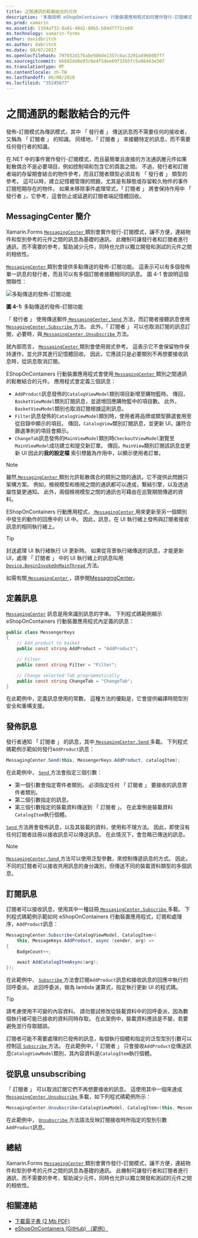 ```yaml
---
title: 之間通訊的鬆散結合的元件
description: '本章說明 eShopOnContainers 行動裝置應用程式如何實作發行-訂閱模式，讓不方便，連結物件和型別參考的元件之間的訊息為基礎的通訊 '
ms.prod: xamarin
ms.assetid: 1194af33-8a91-48d2-88b5-b84d77f2ce69
ms.technology: xamarin-forms
author: davidbritch
ms.author: dabritch
ms.date: 08/07/2017
ms.openlocfilehash: 797032d17babe986de1357c6ac3291a4960d87ff
ms.sourcegitcommit: 66682dd8e93c0e4f5dee69f32b5fc5a96443e307
ms.translationtype: MT
ms.contentlocale: zh-TW
ms.lasthandoff: 06/08/2018
ms.locfileid: "35245077"
---
```

# <a name="communicating-between-loosely-coupled-components"></a>之間通訊的鬆散結合的元件

發佈-訂閱模式為傳訊模式，其中 「 發行者 」 傳送訊息而不需要任何的接收者，又稱為 「 訂閱者 」 的知識。 同樣地，「 訂閱者 」 來接聽特定的訊息，而不需要任何發行者的知識。

在.NET 中的事件實作發行-訂閱模式，而且最簡單且直接的方法通訊層元件如果鬆散偶合不是必要項目，例如控制項和包含它的頁面之間。 不過，發行者和訂閱者端的存留期會結合的物件參考，而且訂閱者類型必須具有 「 發行者 」 類型的參考。 這可以時，建立記憶體管理的問題，尤其是有靜態或存留較久物件的事件訂閱短期存在的物件。 如果未移除事件處理常式，「 訂閱者 」 將會保持作用中 「 發行者 」，它參考，這會防止或延遲的訂閱者端記憶體回收。

## <a name="introduction-to-messagingcenter"></a>MessagingCenter 簡介

Xamarin.Forms [ `MessagingCenter` ](https://developer.xamarin.com/api/type/Xamarin.Forms.MessagingCenter/)類別會實作發行-訂閱模式，讓不方便，連結物件和型別參考的元件之間的訊息為基礎的通訊。 此機制可讓發行者和訂閱者進行通訊，而不需要的參考，幫助減少元件，同時也允許以獨立開發和測試的元件之間的相依性。

[ `MessagingCenter` ](https://developer.xamarin.com/api/type/Xamarin.Forms.MessagingCenter/)類別會提供多點傳送的發佈-訂閱功能。 這表示可以有多個發佈單一訊息的發行者，而且可以有多個訂閱者接聽相同的訊息。 圖 4-1 會說明這個關聯性：

![](communicating-between-loosely-coupled-components-images/messagingcenter.png "多點傳送的發佈-訂閱功能")

**圖 4-1:** 多點傳送的發佈-訂閱功能

「 發行者 」 使用傳送郵件[ `MessagingCenter.Send` ](https://developer.xamarin.com/api/member/Xamarin.Forms.MessagingCenter.Send%7BTSender%7D/p/TSender/System.String/)方法，而訂閱者接聽訊息使用[ `MessagingCenter.Subscribe` ](https://developer.xamarin.com/api/member/Xamarin.Forms.MessagingCenter.Subscribe%7BTSender%7D/p/System.Object/System.String/System.Action%7BTSender%7D/TSender/)方法。 此外，「 訂閱者 」 可以也取消訂閱的訊息訂閱，必要時，與[ `MessagingCenter.Unsubscribe` ](https://developer.xamarin.com/api/member/Xamarin.Forms.MessagingCenter.Unsubscribe%7BTSender%7D/p/System.Object/System.String/)方法。

就內部而言， [ `MessagingCenter` ](https://developer.xamarin.com/api/type/Xamarin.Forms.MessagingCenter/)類別會使用弱式參考。 這表示它不會保留物件保持運作，並允許其進行記憶體回收。 因此，它應該只是必要類別不再想要接收訊息時，從訊息取消訂閱。

EShopOnContainers 行動裝置應用程式會使用[ `MessagingCenter` ](https://developer.xamarin.com/api/type/Xamarin.Forms.MessagingCenter/)類別之間通訊的鬆散結合的元件。 應用程式會定義三個訊息：

-   `AddProduct`訊息發佈的`CatalogViewModel`類別項目新增至購物籃時。 傳回，`BasketViewModel`類別訂閱訊息，並遞增回應購物籃中的項目數。 此外，`BasketViewModel`類別也取消訂閱根據這則訊息。
-   `Filter`訊息發佈的`CatalogViewModel`類別時，使用者將品牌或類型篩選套用至從目錄中顯示的項目。 傳回，`CatalogView`類別訂閱訊息，並更新 UI，讓符合篩選準則的項目會顯示。
-   `ChangeTab`訊息發佈的`MainViewModel`類別時`CheckoutViewModel`瀏覽至`MainViewModel`成功建立和提交新訂單。 傳回，`MainView`類別訂閱該訊息並更新 UI 因此的**我的設定檔** 索引標籤為作用中，以顯示使用者訂單。

> [!NOTE]
> 雖然[ `MessagingCenter` ](https://developer.xamarin.com/api/type/Xamarin.Forms.MessagingCenter/)類別允許鬆散偶合的類別之間的通訊，它不提供此問題只架構方案。 例如，檢視模型和檢視之間的通訊都可以達成，繫結引擎，以及透過屬性變更通知。 此外，兩個檢視模型之間的通訊也可藉由在巡覽期間傳遞的資料。

EShopOnContainers 行動應用程式，[ `MessagingCenter` ](https://developer.xamarin.com/api/type/Xamarin.Forms.MessagingCenter/)用來更新至另一個類別中發生的動作的回應中的 UI 中。 因此，訊息，在 UI 執行緒上發佈與訂閱者接收訊息的相同執行緒上。

> [!TIP]
> 封送處理 UI 執行緒執行 UI 更新時。 如果從背景執行緒傳送的訊息，才能更新 UI，處理 「 訂閱者 」 中的 UI 執行緒上的訊息叫用[ `Device.BeginInvokeOnMainThread` ](https://developer.xamarin.com/api/member/Xamarin.Forms.Device.BeginInvokeOnMainThread/p/System.Action/)方法。

如需有關[ `MessagingCenter` ](https://developer.xamarin.com/api/type/Xamarin.Forms.MessagingCenter/)，請參閱[MessagingCenter](~/xamarin-forms/app-fundamentals/messaging-center.md)。

## <a name="defining-a-message"></a>定義訊息

[`MessagingCenter`](https://developer.xamarin.com/api/type/Xamarin.Forms.MessagingCenter/) 訊息是用來識別訊息的字串。 下列程式碼範例顯示 eShopOnContainers 行動裝置應用程式內定義的訊息：

```csharp
public class MessengerKeys  
{  
    // Add product to basket  
    public const string AddProduct = "AddProduct";  

    // Filter  
    public const string Filter = "Filter";  

    // Change selected Tab programmatically  
    public const string ChangeTab = "ChangeTab";  
}
```

在此範例中，定義訊息使用的常數。 這種方法的優點是，它會提供編譯時間型別安全和重構支援。

## <a name="publishing-a-message"></a>發佈訊息

發行者通知 「 訂閱者 」 的訊息，其中[ `MessagingCenter.Send` ](https://developer.xamarin.com/api/member/Xamarin.Forms.MessagingCenter.Send%7BTSender,TArgs%7D/p/TSender/System.String/TArgs/)多載。 下列程式碼範例示範如何發行`AddProduct`訊息：

```csharp
MessagingCenter.Send(this, MessengerKeys.AddProduct, catalogItem);
```

在此範例中， [ `Send` ](https://developer.xamarin.com/api/member/Xamarin.Forms.MessagingCenter.Send%7BTSender,TArgs%7D/p/TSender/System.String/TArgs/)方法會指定三個引數：

-   第一個引數會指定寄件者類別。 必須指定任何 「 訂閱者 」 要接收的訊息寄件者類別。
-   第二個引數指定的訊息。
-   第三個引數指定的裝載資料傳送到 「 訂閱者 」。 在此案例是裝載資料`CatalogItem`執行個體。

[ `Send` ](https://developer.xamarin.com/api/member/Xamarin.Forms.MessagingCenter.Send%7BTSender,TArgs%7D/p/TSender/System.String/TArgs/)方法將會發佈訊息，以及其裝載的資料，使用和不理方法。 因此，即使沒有任何訂閱者註冊以接收訊息可以傳送訊息。 在此情況下，會忽略已傳送的訊息。

> [!NOTE]
> [ `MessagingCenter.Send` ](https://developer.xamarin.com/api/member/Xamarin.Forms.MessagingCenter.Send%7BTSender,TArgs%7D/p/TSender/System.String/TArgs/)方法可以使用泛型參數，來控制傳遞訊息的方式。 因此，不同的訂閱者可以接收共用訊息的身分識別，但傳送不同的裝載資料類型的多個訊息。

## <a name="subscribing-to-a-message"></a>訂閱訊息

訂閱者可以接收訊息，使用其中一種註冊[ `MessagingCenter.Subscribe` ](https://developer.xamarin.com/api/member/Xamarin.Forms.MessagingCenter.Subscribe%7BTSender%7D/p/System.Object/System.String/System.Action%7BTSender%7D/TSender/)多載。 下列程式碼範例示範如何 eShopOnContainers 行動裝置應用程式，訂閱和處理序，`AddProduct`訊息：

```csharp
MessagingCenter.Subscribe<CatalogViewModel, CatalogItem>(  
    this, MessageKeys.AddProduct, async (sender, arg) =>  
{  
    BadgeCount++;  

    await AddCatalogItemAsync(arg);  
});
```

在此範例中， [ `Subscribe` ](https://developer.xamarin.com/api/member/Xamarin.Forms.MessagingCenter.Subscribe%7BTSender%7D/p/System.Object/System.String/System.Action%7BTSender%7D/TSender/)方法會訂閱`AddProduct`訊息和接收訊息的回應中執行的回呼委派。 此回呼委派，做為 lambda 運算式，指定執行更新 UI 的程式碼。

> [!TIP]
> 請考慮使用不可變的內容資料。 請勿嘗試修改從裝載資料中的回呼委派，因為數個執行緒可能已接收的資料同時存取。 在此案例中，裝載資料應該是不變，若要避免並行存取錯誤。

訂閱者可能不需要處理的已發佈的訊息，每個執行個體和指定的泛型型別引數可以控制這[ `Subscribe` ](https://developer.xamarin.com/api/member/Xamarin.Forms.MessagingCenter.Subscribe%7BTSender%7D/p/System.Object/System.String/System.Action%7BTSender%7D/TSender/)方法。 在此範例中，「 訂閱者 」 只會接收`AddProduct`從傳送訊息`CatalogViewModel`類別，其內容資料是`CatalogItem`執行個體。

## <a name="unsubscribing-from-a-message"></a>從訊息 unsubscribing

「 訂閱者 」 可以取消訂閱它們不再想要接收的訊息。 這使用其中一個來達成[ `MessagingCenter.Unsubscribe` ](https://developer.xamarin.com/api/member/Xamarin.Forms.MessagingCenter.Unsubscribe%7BTSender,TArgs%7D/p/System.Object/System.String/)多載，如下列程式碼範例所示：

```csharp
MessagingCenter.Unsubscribe<CatalogViewModel, CatalogItem>(this, MessengerKeys.AddProduct);
```

在此範例中， [ `Unsubscribe` ](https://developer.xamarin.com/api/member/Xamarin.Forms.MessagingCenter.Unsubscribe%7BTSender,TArgs%7D/p/System.Object/System.String/)方法語法反映訂閱接收時所指定的型別引數`AddProduct`訊息。

## <a name="summary"></a>總結

Xamarin.Forms [ `MessagingCenter` ](https://developer.xamarin.com/api/type/Xamarin.Forms.MessagingCenter/)類別會實作發行-訂閱模式，讓不方便，連結物件和型別參考的元件之間的訊息為基礎的通訊。 此機制可讓發行者和訂閱者進行通訊，而不需要的參考，幫助減少元件，同時也允許以獨立開發和測試的元件之間的相依性。


## <a name="related-links"></a>相關連結

- [下載電子書 (2 Mb PDF)](https://aka.ms/xamarinpatternsebook)
- [eShopOnContainers (GitHub) （範例）](https://github.com/dotnet-architecture/eShopOnContainers)
